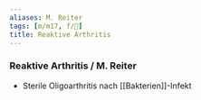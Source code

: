 ```yaml
---
aliases: M. Reiter
tags: [m/m17, f/💉]
title: Reaktive Arthritis
---
```

### Reaktive Arthritis / M. Reiter 
- Sterile Oligoarthritis nach [[Bakterien]]-Infekt